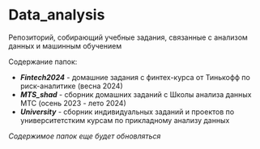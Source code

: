 # Data_analysis

Репозиторий, собирающий учебные задания, связанные с анализом данных и машинным обучением

Содержание папок:
+ ***Fintech2024*** - домашние задания с финтех-курса от Тинькофф по риск-аналитике (весна 2024)
+ ***MTS_shad*** - сборник домашних заданий с Школы анализа данных МТС (осень 2023 - лето 2024)
+ ***University*** - сборник индивидуальных заданий и проектов по университетстким курсам по прикладному анализу данных

*Содержимое папок еще будет обновляться*
